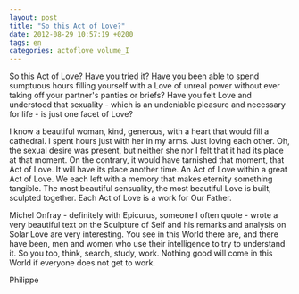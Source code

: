 ```yaml
---
layout: post
title: "So this Act of Love?"
date: 2012-08-29 10:57:19 +0200
tags: en
categories: actoflove volume_I
---
```

So this Act of Love? Have you tried it? Have you been able to spend sumptuous hours filling yourself with a Love of unreal power without ever taking off your partner's panties or briefs? Have you felt Love and understood that sexuality - which is an undeniable pleasure and necessary for life - is just one facet of Love?

I know a beautiful woman, kind, generous, with a heart that would fill a cathedral. I spent hours just with her in my arms. Just loving each other. Oh, the sexual desire was present, but neither she nor I felt that it had its place at that moment. On the contrary, it would have tarnished that moment, that Act of Love. It will have its place another time. An Act of Love within a great Act of Love. We each left with a memory that makes eternity something tangible. The most beautiful sensuality, the most beautiful Love is built, sculpted together. Each Act of Love is a work for Our Father.

Michel Onfray - definitely with Epicurus, someone I often quote - wrote a very beautiful text on the Sculpture of Self and his remarks and analysis on Solar Love are very interesting. You see in this World there are, and there have been, men and women who use their intelligence to try to understand it. So you too, think, search, study, work. Nothing good will come in this World if everyone does not get to work.

Philippe


<!-- 
This work is licensed under a Creative Commons Attribution-NonCommercial 4.0 International License.
-->